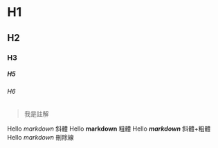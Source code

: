 # H1
## H2
### H3
##### H5    
###### H6

> 我是註解

Hello *markdown* 斜體
Hello **markdown** 粗體
Hello ***markdown*** 斜體+粗體
Hello _markdown_ 刪除線